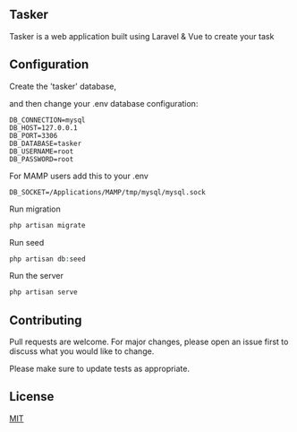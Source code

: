 ## Tasker

Tasker is a web application built using Laravel & Vue to create your task

## Configuration

Create the 'tasker' database,

and then change your .env database configuration:

```env
DB_CONNECTION=mysql
DB_HOST=127.0.0.1
DB_PORT=3306
DB_DATABASE=tasker
DB_USERNAME=root
DB_PASSWORD=root
```

For MAMP users add this to your .env

```env
DB_SOCKET=/Applications/MAMP/tmp/mysql/mysql.sock
```

Run migration

```php
php artisan migrate
```

Run seed

```php
php artisan db:seed
```

Run the server

```php
php artisan serve
```

## Contributing

Pull requests are welcome. For major changes, please open an issue first to discuss what you would like to change.

Please make sure to update tests as appropriate.

## License

[MIT](https://choosealicense.com/licenses/mit/)
